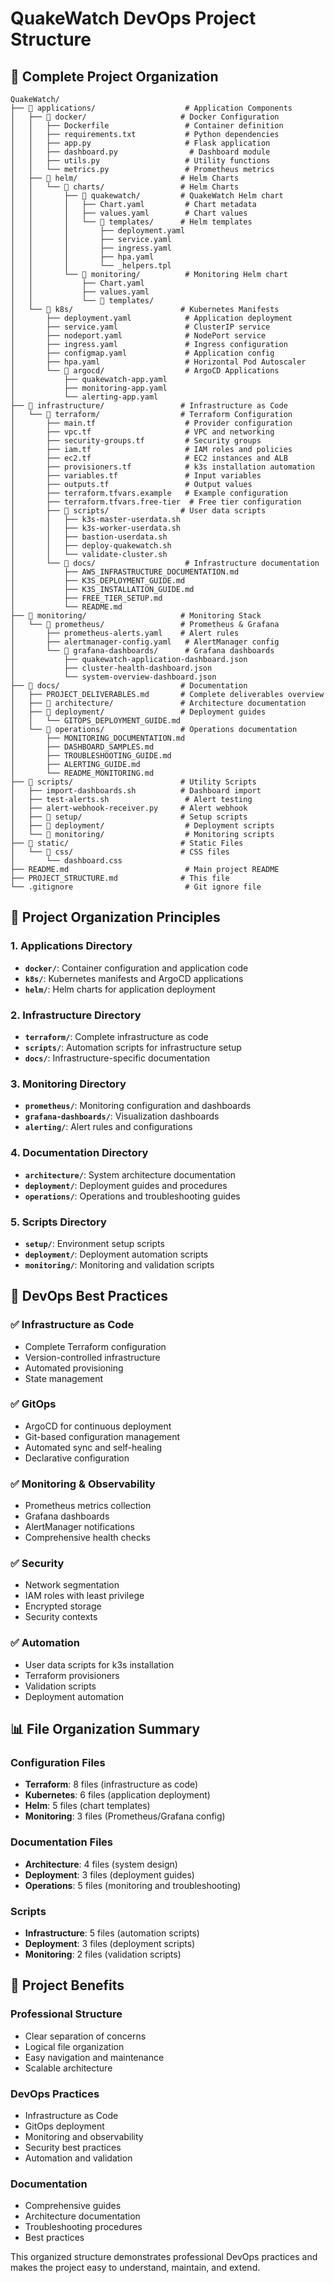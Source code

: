 # QuakeWatch DevOps Project Structure

## 📁 **Complete Project Organization**

```
QuakeWatch/
├── 📁 applications/                    # Application Components
│   ├── 📁 docker/                     # Docker Configuration
│   │   ├── Dockerfile                 # Container definition
│   │   ├── requirements.txt           # Python dependencies
│   │   ├── app.py                     # Flask application
│   │   ├── dashboard.py                # Dashboard module
│   │   ├── utils.py                   # Utility functions
│   │   └── metrics.py                 # Prometheus metrics
│   ├── 📁 helm/                       # Helm Charts
│   │   └── 📁 charts/                 # Helm Charts
│   │       ├── 📁 quakewatch/         # QuakeWatch Helm chart
│   │       │   ├── Chart.yaml         # Chart metadata
│   │       │   ├── values.yaml        # Chart values
│   │       │   └── 📁 templates/      # Helm templates
│   │       │       ├── deployment.yaml
│   │       │       ├── service.yaml
│   │       │       ├── ingress.yaml
│   │       │       ├── hpa.yaml
│   │       │       └── _helpers.tpl
│   │       └── 📁 monitoring/          # Monitoring Helm chart
│   │           ├── Chart.yaml
│   │           ├── values.yaml
│   │           └── 📁 templates/
│   └── 📁 k8s/                        # Kubernetes Manifests
│       ├── deployment.yaml            # Application deployment
│       ├── service.yaml               # ClusterIP service
│       ├── nodeport.yaml              # NodePort service
│       ├── ingress.yaml               # Ingress configuration
│       ├── configmap.yaml             # Application config
│       ├── hpa.yaml                   # Horizontal Pod Autoscaler
│       └── 📁 argocd/                  # ArgoCD Applications
│           ├── quakewatch-app.yaml
│           ├── monitoring-app.yaml
│           └── alerting-app.yaml
├── 📁 infrastructure/                 # Infrastructure as Code
│   └── 📁 terraform/                  # Terraform Configuration
│       ├── main.tf                    # Provider configuration
│       ├── vpc.tf                     # VPC and networking
│       ├── security-groups.tf         # Security groups
│       ├── iam.tf                     # IAM roles and policies
│       ├── ec2.tf                     # EC2 instances and ALB
│       ├── provisioners.tf            # k3s installation automation
│       ├── variables.tf               # Input variables
│       ├── outputs.tf                 # Output values
│       ├── terraform.tfvars.example   # Example configuration
│       ├── terraform.tfvars.free-tier  # Free tier configuration
│       ├── 📁 scripts/                # User data scripts
│       │   ├── k3s-master-userdata.sh
│       │   ├── k3s-worker-userdata.sh
│       │   ├── bastion-userdata.sh
│       │   ├── deploy-quakewatch.sh
│       │   └── validate-cluster.sh
│       └── 📁 docs/                    # Infrastructure documentation
│           ├── AWS_INFRASTRUCTURE_DOCUMENTATION.md
│           ├── K3S_DEPLOYMENT_GUIDE.md
│           ├── K3S_INSTALLATION_GUIDE.md
│           ├── FREE_TIER_SETUP.md
│           └── README.md
├── 📁 monitoring/                     # Monitoring Stack
│   └── 📁 prometheus/                 # Prometheus & Grafana
│       ├── prometheus-alerts.yaml    # Alert rules
│       ├── alertmanager-config.yaml   # AlertManager config
│       └── 📁 grafana-dashboards/      # Grafana dashboards
│           ├── quakewatch-application-dashboard.json
│           ├── cluster-health-dashboard.json
│           └── system-overview-dashboard.json
├── 📁 docs/                           # Documentation
│   ├── PROJECT_DELIVERABLES.md       # Complete deliverables overview
│   ├── 📁 architecture/               # Architecture documentation
│   ├── 📁 deployment/                 # Deployment guides
│   │   └── GITOPS_DEPLOYMENT_GUIDE.md
│   └── 📁 operations/                 # Operations documentation
│       ├── MONITORING_DOCUMENTATION.md
│       ├── DASHBOARD_SAMPLES.md
│       ├── TROUBLESHOOTING_GUIDE.md
│       ├── ALERTING_GUIDE.md
│       └── README_MONITORING.md
├── 📁 scripts/                        # Utility Scripts
│   ├── import-dashboards.sh          # Dashboard import
│   ├── test-alerts.sh                 # Alert testing
│   ├── alert-webhook-receiver.py     # Alert webhook
│   ├── 📁 setup/                      # Setup scripts
│   ├── 📁 deployment/                  # Deployment scripts
│   └── 📁 monitoring/                  # Monitoring scripts
├── 📁 static/                         # Static Files
│   └── 📁 css/                        # CSS files
│       └── dashboard.css
├── README.md                          # Main project README
├── PROJECT_STRUCTURE.md              # This file
└── .gitignore                         # Git ignore file
```

## 🎯 **Project Organization Principles**

### **1. Applications Directory**
- **`docker/`**: Container configuration and application code
- **`k8s/`**: Kubernetes manifests and ArgoCD applications
- **`helm/`**: Helm charts for application deployment

### **2. Infrastructure Directory**
- **`terraform/`**: Complete infrastructure as code
- **`scripts/`**: Automation scripts for infrastructure setup
- **`docs/`**: Infrastructure-specific documentation

### **3. Monitoring Directory**
- **`prometheus/`**: Monitoring configuration and dashboards
- **`grafana-dashboards/`**: Visualization dashboards
- **`alerting/`**: Alert rules and configurations

### **4. Documentation Directory**
- **`architecture/`**: System architecture documentation
- **`deployment/`**: Deployment guides and procedures
- **`operations/`**: Operations and troubleshooting guides

### **5. Scripts Directory**
- **`setup/`**: Environment setup scripts
- **`deployment/`**: Deployment automation scripts
- **`monitoring/`**: Monitoring and validation scripts

## 🚀 **DevOps Best Practices**

### **✅ Infrastructure as Code**
- Complete Terraform configuration
- Version-controlled infrastructure
- Automated provisioning
- State management

### **✅ GitOps**
- ArgoCD for continuous deployment
- Git-based configuration management
- Automated sync and self-healing
- Declarative configuration

### **✅ Monitoring & Observability**
- Prometheus metrics collection
- Grafana dashboards
- AlertManager notifications
- Comprehensive health checks

### **✅ Security**
- Network segmentation
- IAM roles with least privilege
- Encrypted storage
- Security contexts

### **✅ Automation**
- User data scripts for k3s installation
- Terraform provisioners
- Validation scripts
- Deployment automation

## 📊 **File Organization Summary**

### **Configuration Files**
- **Terraform**: 8 files (infrastructure as code)
- **Kubernetes**: 6 files (application deployment)
- **Helm**: 5 files (chart templates)
- **Monitoring**: 3 files (Prometheus/Grafana config)

### **Documentation Files**
- **Architecture**: 4 files (system design)
- **Deployment**: 3 files (deployment guides)
- **Operations**: 5 files (monitoring and troubleshooting)

### **Scripts**
- **Infrastructure**: 5 files (automation scripts)
- **Deployment**: 3 files (deployment scripts)
- **Monitoring**: 2 files (validation scripts)

## 🎯 **Project Benefits**

### **Professional Structure**
- Clear separation of concerns
- Logical file organization
- Easy navigation and maintenance
- Scalable architecture

### **DevOps Practices**
- Infrastructure as Code
- GitOps deployment
- Monitoring and observability
- Security best practices
- Automation and validation

### **Documentation**
- Comprehensive guides
- Architecture documentation
- Troubleshooting procedures
- Best practices

This organized structure demonstrates professional DevOps practices and makes the project easy to understand, maintain, and extend.
